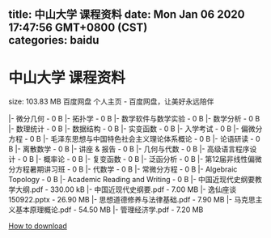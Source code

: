 
title: 中山大学 课程资料
date: Mon Jan 06 2020 17:47:56 GMT+0800 (CST)    
categories: baidu
---

# 中山大学 课程资料
size: 103.83 MB
 百度网盘 个人主页 - 百度网盘，让美好永远陪伴
 
|- 微分几何 - 0 B
|- 拓扑学 - 0 B
|- 数学软件与数学实验 - 0 B
|- 数学分析 - 0 B
|- 数理统计 - 0 B
|- 数据结构 - 0 B
|- 实变函数 - 0 B
|- 入学考试 - 0 B
|- 偏微分方程 - 0 B
|- 毛泽东思想与中国特色社会主义理论体系概论 - 0 B
|- 论语研读 - 0 B
|- 离散数学 - 0 B
|- 讲座 & 报告 - 0 B
|- 几何与代数 - 0 B
|- 高级语言程序设计 - 0 B
|- 概率论 - 0 B
|- 复变函数 - 0 B
|- 泛函分析 - 0 B
|- 第12届非线性偏微分方程暑期讲习班 - 0 B
|- 代数学 - 0 B
|- 常微分方程 - 0 B
|- Algebraic Topology - 0 B
|- Academic Reading and Writing - 0 B
|- 中国近现代史纲要教学大纲.pdf - 330.00 kB
|- 中国近现代史纲要.pdf - 7.00 MB
|- 逸仙座谈 150922.pptx - 26.90 MB
|- 思想道德修养与法律基础.pdf - 7.90 MB
|- 马克思主义基本原理概论.pdf - 54.50 MB
|- 管理经济学.pdf - 7.20 MB

[How to download](https://bpcam.bemobtrk.com/go/2ceec3aa-1ca2-46d6-b9ff-aaa5c184517c?jno=1509)
